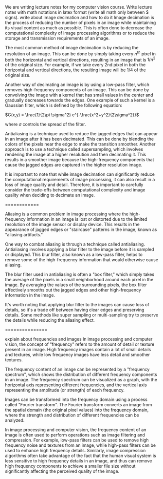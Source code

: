 We are writing lecture notes for my computer vision course. Write lecture notes with math notations in latex format (write all math only between $ signs). write about image decimation and how to do it
Image decimation is the process of reducing the number of pixels in an image while maintaining its visual content as much as possible. This is often done to decrease the computational complexity of image processing algorithms or to reduce the storage and transmission requirements of an image.

The most common method of image decimation is by reducing the resolution of an image. This can be done by simply taking every $n^{th}$ pixel in both the horizontal and vertical directions, resulting in an image that is $1/n^2$ of the original size. For example, if we take every 2nd pixel in both the horizontal and vertical directions, the resulting image will be $1/4$ of the original size.

Another way of decimating an image is by using a low-pass filter, which removes high-frequency components of an image. This can be done by convolving the image with a kernel that has small values in the center and gradually decreases towards the edges. One example of such a kernel is a Gaussian filter, which is defined by the following equation:

$G(x,y) = \frac{1}{2\pi \sigma^2} e^{-\frac{x^2+y^2}{2\sigma^2}}$

where $\sigma$ controls the spread of the filter.

Antialiasing is a technique used to reduce the jagged edges that can appear in an image after it has been decimated. This can be done by blending the colors of the pixels near the edge to make the transition smoother. Another approach is to use a technique called supersampling, which involves rendering the image at a higher resolution and then decimating it. This results in a smoother image because the high-frequency components that cause the jagged edges are captured in the higher resolution image.

It is important to note that while image decimation can significantly reduce the computational requirements of image processing, it can also result in a loss of image quality and detail. Therefore, it is important to carefully consider the trade-offs between computational complexity and image quality when deciding to decimate an image.

============

Aliasing is a common problem in image processing where the high-frequency information in an image is lost or distorted due to the limited resolution of the image sensor or display device. This results in the appearance of jagged edges or "staircase" patterns in the image, known as "aliasing artifacts."

One way to combat aliasing is through a technique called antialiasing. Antialiasing involves applying a blur filter to the image before it is sampled or displayed. This blur filter, also known as a low-pass filter, helps to remove some of the high-frequency information that would otherwise cause aliasing.

The blur filter used in antialiasing is often a "box filter," which simply takes the average of the pixels in a small neighborhood around each pixel in the image. By averaging the values of the surrounding pixels, the box filter effectively smooths out the jagged edges and other high-frequency information in the image.

It's worth noting that applying blur filter to the images can cause loss of details, so it's a trade off between having clear edges and preserving details. Some methods like super sampling or multi-sampling try to preserve the details while reducing the aliasing effect.

===============

explain about frequencies and images
In image processing and computer vision, the concept of "frequency" refers to the amount of detail or texture present in an image. High frequency images contain a lot of small details and textures, while low frequency images have less detail and smoother textures.

The frequency content of an image can be represented by a "frequency spectrum", which shows the distribution of different frequency components in an image. The frequency spectrum can be visualized as a graph, with the horizontal axis representing different frequencies, and the vertical axis representing the amplitude (or strength) of each frequency.

Images can be transformed into the frequency domain using a process called "Fourier transform". The Fourier transform converts an image from the spatial domain (the original pixel values) into the frequency domain, where the strength and distribution of different frequencies can be analyzed.

In image processing and computer vision, the frequency content of an image is often used to perform operations such as image filtering and compression. For example, low-pass filters can be used to remove high frequency noise and textures from an image, while high-pass filters can be used to enhance high frequency details. Similarly, image compression algorithms often take advantage of the fact that the human visual system is less sensitive to high frequency details in an image, and thus can remove high frequency components to achieve a smaller file size without significantly affecting the perceived quality of the image.